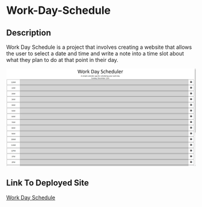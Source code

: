 # Work-Day-Schedule

## Description
Work Day Schedule is a project that involves creating a website that allows the user to select a date and time and write a note into a time slot about what they plan to do at that point in their day.

![Work Day Schedule](./assets/images/WorkDaySchedule.png)

## Link To Deployed Site
[Work Day Schedule](https://akcashing.github.io/Work-Day-Schedule/)
